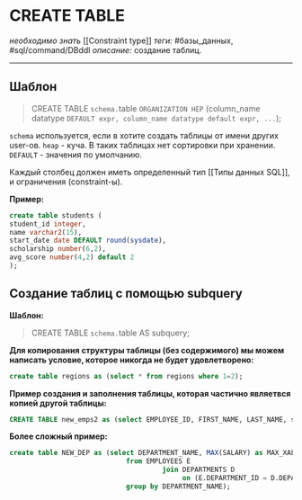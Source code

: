 # CREATE TABLE
*необходимо знать* [[Constraint type]]
*теги:* #базы_данных, #sql/command/DBddl 
*описание:* создание таблиц.

---

## Шаблон
>CREATE TABLE `schema.`table `ORGANIZATION HEP`
>(column_name datatype `DEFAULT expr,
>column_name datatype default expr, ...`);


`schema` используется, если в хотите создать таблицы от имени других user-ов.
`heap` - куча. В таких таблицах нет сортировки при хранении.
`DEFAULT` - значения по умолчанию.

Каждый столбец должен иметь определенный тип [[Типы данных SQL]], 
и ограничения (constraint-ы).

**Пример:**
```sql
create table students (
student_id integer,
name varchar2(15),
start_date date DEFAULT round(sysdate),
scholarship number(6,2),
avg_score number(4,2) default 2
);
```

## Создание таблиц с помощью subquery
**Шаблон:**
>CREATE TABLE `schema.`table
>AS
>subquery;

**Для копирования структуры таблицы (без содержимого) мы можем написать условие, которое никогда не будет удовлетворено:**
```sql
create table regions as (select * from regions where 1=2);
```

**Пример создания и заполнения таблицы, которая частично являетвся копией другой таблицы:**
```sql
CREATE TABLE new_emps2 as (select EMPLOYEE_ID, FIRST_NAME, LAST_NAME, salary, DEPARTMENT_ID from EMPLOYEES);
```

**Более сложный пример:**
```sql
create table NEW_DEP as (select DEPARTMENT_NAME, MAX(SALARY) as MAX_XALARY, MIN(SALARY) as MIN_SALARY
                             from EMPLOYEES E
                                      join DEPARTMENTS D
                                           on (E.DEPARTMENT_ID = D.DEPARTMENT_ID)
                             group by DEPARTMENT_NAME);
```
